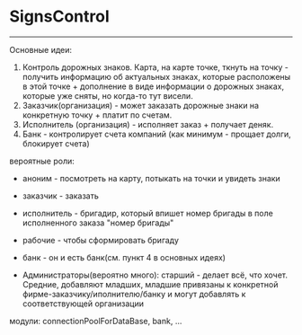 # SignsControl
***



Основные идеи:
1. Контроль дорожных знаков. Карта, на карте точке, ткнуть на точку - получить информацию об актуальных знаках, которые расположены в этой точке + дополнение в виде информации о дорожных знаках, которые уже сняты, но когда-то тут висели. 
2. Заказчик(организация) - может заказать дорожные знаки на конкретную точку + платит по счетам. 
3. Исполнитель (организация) - исполняет заказ + получает деняк. 
4. Банк - контролирует счета компаний (как минимум - прощает долги, блокирует счета)

вероятные роли: 
+ аноним - посмотреть на карту, потыкать на точки и увидеть знаки
+ заказчик - заказать

+ исполнитель - бригадир, который впишет номер бригады в поле исполненного заказа "номер бригады"
+ рабочие - чтобы сформировать бригаду

+ банк - он и есть банк(см. пункт 4 в основных идеях)

+ Администраторы(вероятно много): старший - делает всё, что хочет. Средние, добавляют младших, младшие привязаны к конкретной фирме-заказчику/иполнителю/банку и могут добавлять к соответствующей организации



модули: connectionPoolForDataBase, bank, ...